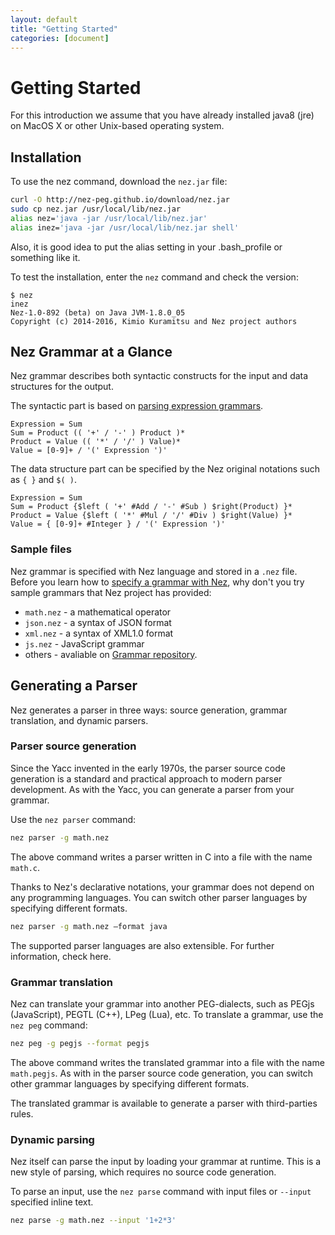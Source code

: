 ```yaml
---
layout: default
title: "Getting Started"
categories: [document]
---
```


# Getting Started

For this introduction we assume that you have already installed java8 (jre) on MacOS X or other Unix-based operating system.

## Installation

To use the nez command, download the `nez.jar` file:

~~~bash
curl -O http://nez-peg.github.io/download/nez.jar
sudo cp nez.jar /usr/local/lib/nez.jar
alias nez='java -jar /usr/local/lib/nez.jar'
alias inez='java -jar /usr/local/lib/nez.jar shell'
~~~

Also, it is good idea to put the alias setting in your .bash_profile or something like it. 

To test the installation, enter the `nez` command and check the version: 

```
$ nez
inez
Nez-1.0-892 (beta) on Java JVM-1.8.0_05
Copyright (c) 2014-2016, Kimio Kuramitsu and Nez project authors

```


## Nez Grammar at a Glance

Nez grammar describes both syntactic constructs for the input and data structures for the output. 

The syntactic part is based on [parsing expression grammars](https://en.wikipedia.org/wiki/Parsing_expression_grammar). 

~~~
Expression = Sum
Sum = Product (( '+' / '-' ) Product )*
Product = Value (( '*' / '/' ) Value)*
Value = [0-9]+ / '(' Expression ')'
~~~

The data structure part can be specified by the Nez original notations such as `{ }` and `$( )`. 

~~~nez
Expression = Sum
Sum = Product {$left ( '+' #Add / '-' #Sub ) $right(Product) }*
Product = Value {$left ( '*' #Mul / '/' #Div ) $right(Value) }*
Value = { [0-9]+ #Integer } / '(' Expression ')'
~~~

### Sample files

Nez grammar is specified with Nez language and stored in a `.nez` file.
Before you learn how to [specify a grammar with Nez](/spec.html),
why don't you try sample grammars that Nez project has provided:

* `math.nez` - a mathematical operator
* `json.nez` - a syntax of JSON format
* `xml.nez` - a syntax of XML1.0 format
* `js.nez` - JavaScript grammar
* others - avaliable on [Grammar repository](https://github.com/nez-peg/nez-grammar).


## Generating a Parser

Nez generates a parser in three ways: source generation, grammar translation, and dynamic parsers.

### Parser source generation

Since the Yacc invented in the early 1970s, the parser source code generation is a standard and practical approach to modern parser development. As with the Yacc, you can generate a parser from your grammar. 

Use the `nez parser` command:

~~~bash
nez parser -g math.nez
~~~

The above command writes a parser written in C into a file with the name `math.c`. 

Thanks to Nez's declarative notations, your grammar does not depend on any programming languages. You can switch other parser languages by specifying different formats. 

~~~bash
nez parser -g math.nez –format java
~~~

The supported parser languages are also extensible. For further information, check here. 

### Grammar translation

Nez can translate your grammar into another PEG-dialects, such as PEGjs (JavaScript), PEGTL (C++), LPeg (Lua), etc. 
To translate a grammar, use the `nez peg` command:

~~~bash
nez peg -g pegjs --format pegjs
~~~

The above command writes the translated grammar into a file with the name `math.pegjs`. As with in the parser source code generation, you can switch other grammar languages by specifying different formats. 

The translated grammar is available to generate a parser with third-parties rules. 

### Dynamic parsing

Nez itself can parse the input by loading your grammar at runtime.
This is a new style of parsing, which requires no source code generation.

To parse an input, use the `nez parse` command with input files or `--input` specified inline text. 

~~~bash
nez parse -g math.nez --input '1+2*3'
~~~


